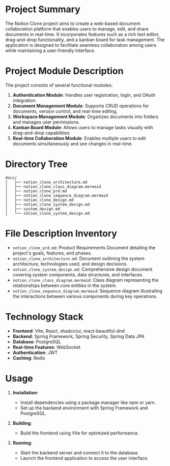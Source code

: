 # Project Summary
The Notion Clone project aims to create a web-based document collaboration platform that enables users to manage, edit, and share documents in real-time. It incorporates features such as a rich text editor, drag-and-drop functionality, and a kanban board for task management. The application is designed to facilitate seamless collaboration among users while maintaining a user-friendly interface.

# Project Module Description
The project consists of several functional modules:
1. **Authentication Module**: Handles user registration, login, and OAuth integration.
2. **Document Management Module**: Supports CRUD operations for documents, version control, and real-time editing.
3. **Workspace Management Module**: Organizes documents into folders and manages user permissions.
4. **Kanban Board Module**: Allows users to manage tasks visually with drag-and-drop capabilities.
5. **Real-time Collaboration Module**: Enables multiple users to edit documents simultaneously and see changes in real-time.

# Directory Tree
```
docs/
│   ├── notion_clone_architecture.md
│   ├── notion_clone_class_diagram.mermaid
│   ├── notion_clone_prd.md
│   ├── notion_clone_sequence_diagram.mermaid
│   ├── notion_clone_design.md
│   ├── notion_clone_system_design.md
│   ├── system_design.md
│   └── notion_clone_system_design.md
```

# File Description Inventory
- `notion_clone_prd.md`: Product Requirements Document detailing the project's goals, features, and phases.
- `notion_clone_architecture.md`: Document outlining the system architecture, technologies used, and design decisions.
- `notion_clone_system_design.md`: Comprehensive design document covering system components, data structures, and interfaces.
- `notion_clone_class_diagram.mermaid`: Class diagram representing the relationships between core entities in the system.
- `notion_clone_sequence_diagram.mermaid`: Sequence diagram illustrating the interactions between various components during key operations.

# Technology Stack
- **Frontend**: Vite, React, shadcn/ui, react-beautiful-dnd
- **Backend**: Spring Framework, Spring Security, Spring Data JPA
- **Database**: PostgreSQL
- **Real-time Features**: WebSocket
- **Authentication**: JWT
- **Caching**: Redis

# Usage
1. **Installation**: 
   - Install dependencies using a package manager like npm or yarn.
   - Set up the backend environment with Spring Framework and PostgreSQL.
  
2. **Building**: 
   - Build the frontend using Vite for optimized performance.
  
3. **Running**: 
   - Start the backend server and connect it to the database.
   - Launch the frontend application to access the user interface.

